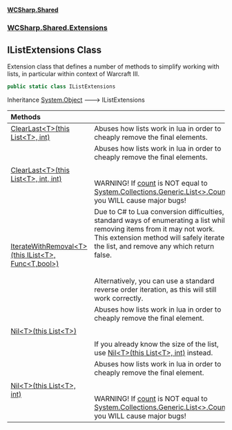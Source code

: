 #### [WCSharp.Shared](README.md 'README')
### [WCSharp.Shared.Extensions](WCSharp.Shared.Extensions.md 'WCSharp.Shared.Extensions')

## IListExtensions Class

Extension class that defines a number of methods to simplify working with lists, in particular within context of Warcraft III.

```csharp
public static class IListExtensions
```

Inheritance [System.Object](https://docs.microsoft.com/en-us/dotnet/api/System.Object 'System.Object') &#129106; IListExtensions

| Methods | |
| :--- | :--- |
| [ClearLast&lt;T&gt;(this List&lt;T&gt;, int)](WCSharp.Shared.Extensions.IListExtensions.ClearLast_T_(thisSystem.Collections.Generic.List_T_,int).md 'WCSharp.Shared.Extensions.IListExtensions.ClearLast<T>(this System.Collections.Generic.List<T>, int)') | Abuses how lists work in lua in order to cheaply remove the final elements. |
| [ClearLast&lt;T&gt;(this List&lt;T&gt;, int, int)](WCSharp.Shared.Extensions.IListExtensions.ClearLast_T_(thisSystem.Collections.Generic.List_T_,int,int).md 'WCSharp.Shared.Extensions.IListExtensions.ClearLast<T>(this System.Collections.Generic.List<T>, int, int)') | Abuses how lists work in lua in order to cheaply remove the final elements.<br/><br/><br/>WARNING! If [count](WCSharp.Shared.Extensions.IListExtensions.ClearLast_T_(thisSystem.Collections.Generic.List_T_,int,int).md#WCSharp.Shared.Extensions.IListExtensions.ClearLast_T_(thisSystem.Collections.Generic.List_T_,int,int).count 'WCSharp.Shared.Extensions.IListExtensions.ClearLast<T>(this System.Collections.Generic.List<T>, int, int).count') is NOT equal to [System.Collections.Generic.List&lt;&gt;.Count](https://docs.microsoft.com/en-us/dotnet/api/System.Collections.Generic.List-1.Count 'System.Collections.Generic.List`1.Count'), you WILL cause major bugs! |
| [IterateWithRemoval&lt;T&gt;(this IList&lt;T&gt;, Func&lt;T,bool&gt;)](WCSharp.Shared.Extensions.IListExtensions.IterateWithRemoval_T_(thisSystem.Collections.Generic.IList_T_,System.Func_T,bool_).md 'WCSharp.Shared.Extensions.IListExtensions.IterateWithRemoval<T>(this System.Collections.Generic.IList<T>, System.Func<T,bool>)') | Due to C# to Lua conversion difficulties, standard ways of enumerating a list while removing items from it may not work.<br/>This extension method will safely iterate the list, and remove any which return false.<br/><br/><br/>Alternatively, you can use a standard reverse order iteration, as this will still work correctly. |
| [Nil&lt;T&gt;(this List&lt;T&gt;)](WCSharp.Shared.Extensions.IListExtensions.Nil_T_(thisSystem.Collections.Generic.List_T_).md 'WCSharp.Shared.Extensions.IListExtensions.Nil<T>(this System.Collections.Generic.List<T>)') | Abuses how lists work in lua in order to cheaply remove the final element.<br/><br/><br/>If you already know the size of the list, use [Nil&lt;T&gt;(this List&lt;T&gt;, int)](WCSharp.Shared.Extensions.IListExtensions.Nil_T_(thisSystem.Collections.Generic.List_T_,int).md 'WCSharp.Shared.Extensions.IListExtensions.Nil<T>(this System.Collections.Generic.List<T>, int)') instead. |
| [Nil&lt;T&gt;(this List&lt;T&gt;, int)](WCSharp.Shared.Extensions.IListExtensions.Nil_T_(thisSystem.Collections.Generic.List_T_,int).md 'WCSharp.Shared.Extensions.IListExtensions.Nil<T>(this System.Collections.Generic.List<T>, int)') | Abuses how lists work in lua in order to cheaply remove the final element.<br/><br/><br/>WARNING! If [count](WCSharp.Shared.Extensions.IListExtensions.Nil_T_(thisSystem.Collections.Generic.List_T_,int).md#WCSharp.Shared.Extensions.IListExtensions.Nil_T_(thisSystem.Collections.Generic.List_T_,int).count 'WCSharp.Shared.Extensions.IListExtensions.Nil<T>(this System.Collections.Generic.List<T>, int).count') is NOT equal to [System.Collections.Generic.List&lt;&gt;.Count](https://docs.microsoft.com/en-us/dotnet/api/System.Collections.Generic.List-1.Count 'System.Collections.Generic.List`1.Count'), you WILL cause major bugs! |
